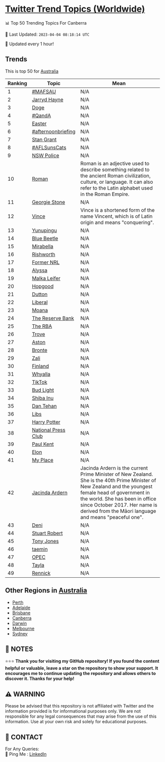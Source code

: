 [Twitter Trend Topics (Worldwide)](https://github.com/ErcinDedeoglu/Twitter-Trend-Topics)
==========


📊 Top 50 Trending Topics For Canberra

📆 Last Updated: `2023-04-04 08:18:14 UTC`

🔧 Updated every 1 hour!


## Trends

This is top 50 for [Australia](</Australia>)

| Ranking | Topic | Mean |
| ------- | ------------ | ------------ |
| 1 | [#MAFSAU](http://twitter.com/search?q=%23MAFSAU) | N/A |
| 2 | [Jarryd Hayne](http://twitter.com/search?q=Jarryd+Hayne) | N/A |
| 3 | [Doge](http://twitter.com/search?q=Doge) | N/A |
| 4 | [#QandA](http://twitter.com/search?q=%23QandA) | N/A |
| 5 | [Easter](http://twitter.com/search?q=Easter) | N/A |
| 6 | [#afternoonbriefing](http://twitter.com/search?q=%23afternoonbriefing) | N/A |
| 7 | [Stan Grant](http://twitter.com/search?q=Stan+Grant) | N/A |
| 8 | [#AFLSunsCats](http://twitter.com/search?q=%23AFLSunsCats) | N/A |
| 9 | [NSW Police](http://twitter.com/search?q=NSW+Police) | N/A |
| 10 | [Roman](http://twitter.com/search?q=Roman) | Roman is an adjective used to describe something related to the ancient Roman civilization, culture, or language. It can also refer to the Latin alphabet used in the Roman Empire. |
| 11 | [Georgie Stone](http://twitter.com/search?q=Georgie+Stone) | N/A |
| 12 | [Vince](http://twitter.com/search?q=Vince) | Vince is a shortened form of the name Vincent, which is of Latin origin and means "conquering". |
| 13 | [Yunupingu](http://twitter.com/search?q=Yunupingu) | N/A |
| 14 | [Blue Beetle](http://twitter.com/search?q=Blue+Beetle) | N/A |
| 15 | [Mirabella](http://twitter.com/search?q=Mirabella) | N/A |
| 16 | [Rishworth](http://twitter.com/search?q=Rishworth) | N/A |
| 17 | [Former NRL](http://twitter.com/search?q=Former+NRL) | N/A |
| 18 | [Alyssa](http://twitter.com/search?q=Alyssa) | N/A |
| 19 | [Malka Leifer](http://twitter.com/search?q=Malka+Leifer) | N/A |
| 20 | [Hopgood](http://twitter.com/search?q=Hopgood) | N/A |
| 21 | [Dutton](http://twitter.com/search?q=Dutton) | N/A |
| 22 | [Liberal](http://twitter.com/search?q=Liberal) | N/A |
| 23 | [Moana](http://twitter.com/search?q=Moana) | N/A |
| 24 | [The Reserve Bank](http://twitter.com/search?q=The+Reserve+Bank) | N/A |
| 25 | [The RBA](http://twitter.com/search?q=The+RBA) | N/A |
| 26 | [Trove](http://twitter.com/search?q=Trove) | N/A |
| 27 | [Aston](http://twitter.com/search?q=Aston) | N/A |
| 28 | [Bronte](http://twitter.com/search?q=Bronte) | N/A |
| 29 | [Zali](http://twitter.com/search?q=Zali) | N/A |
| 30 | [Finland](http://twitter.com/search?q=Finland) | N/A |
| 31 | [Whyalla](http://twitter.com/search?q=Whyalla) | N/A |
| 32 | [TikTok](http://twitter.com/search?q=TikTok) | N/A |
| 33 | [Bud Light](http://twitter.com/search?q=Bud+Light) | N/A |
| 34 | [Shiba Inu](http://twitter.com/search?q=Shiba+Inu) | N/A |
| 35 | [Dan Tehan](http://twitter.com/search?q=Dan+Tehan) | N/A |
| 36 | [Libs](http://twitter.com/search?q=Libs) | N/A |
| 37 | [Harry Potter](http://twitter.com/search?q=Harry+Potter) | N/A |
| 38 | [National Press Club](http://twitter.com/search?q=National+Press+Club) | N/A |
| 39 | [Paul Kent](http://twitter.com/search?q=Paul+Kent) | N/A |
| 40 | [Elon](http://twitter.com/search?q=Elon) | N/A |
| 41 | [My Place](http://twitter.com/search?q=My+Place) | N/A |
| 42 | [Jacinda Ardern](http://twitter.com/search?q=Jacinda+Ardern) | Jacinda Ardern is the current Prime Minister of New Zealand. She is the 40th Prime Minister of New Zealand and the youngest female head of government in the world. She has been in office since October 2017. Her name is derived from the Māori language and means "peaceful one". |
| 43 | [Deni](http://twitter.com/search?q=Deni) | N/A |
| 44 | [Stuart Robert](http://twitter.com/search?q=Stuart+Robert) | N/A |
| 45 | [Tony Jones](http://twitter.com/search?q=Tony+Jones) | N/A |
| 46 | [taemin](http://twitter.com/search?q=taemin) | N/A |
| 47 | [OPEC](http://twitter.com/search?q=OPEC) | N/A |
| 48 | [Tayla](http://twitter.com/search?q=Tayla) | N/A |
| 49 | [Rennick](http://twitter.com/search?q=Rennick) | N/A |



## Other Regions in [Australia](</Australia>)

* [Perth](</Australia/Perth.md>)
* [Adelaide](</Australia/Adelaide.md>)
* [Brisbane](</Australia/Brisbane.md>)
* [Canberra](</Australia/Canberra.md>)
* [Darwin](</Australia/Darwin.md>)
* [Melbourne](</Australia/Melbourne.md>)
* [Sydney](</Australia/Sydney.md>)



## 📝 NOTES

⭐⭐⭐ **Thank you for visiting my GitHub repository! If you found the content helpful or valuable, leave a star on the repository to show your support. It encourages me to continue updating the repository and allows others to discover it. Thanks for your help!**


## ⚠️ WARNING

Please be advised that this repository is not affiliated with Twitter and the information provided is for informational purposes only. We are not responsible for any legal consequences that may arise from the use of this information. Use at your own risk and solely for educational purposes.


## 📨 CONTACT

 For Any Queries:  
            🏓 Ping Me : [LinkedIn](https://www.linkedin.com/in/ercindedeoglu/)
